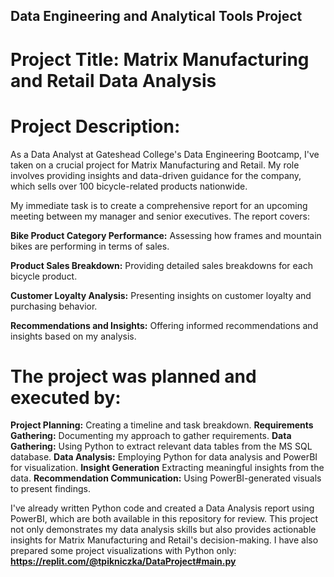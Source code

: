 
## Data Engineering and Analytical Tools Project

# Project Title: Matrix Manufacturing and Retail Data Analysis

# Project Description:

As a Data Analyst at Gateshead College's Data Engineering Bootcamp, I've taken on a crucial project for Matrix Manufacturing and Retail. My role involves providing insights and data-driven guidance for the company, which sells over 100 bicycle-related products nationwide.

My immediate task is to create a comprehensive report for an upcoming meeting between my manager and senior executives. The report covers:

**Bike Product Category Performance:** Assessing how frames and mountain bikes are performing in terms of sales.

**Product Sales Breakdown:** Providing detailed sales breakdowns for each bicycle product.

**Customer Loyalty Analysis:** Presenting insights on customer loyalty and purchasing behavior.

**Recommendations and Insights:** Offering informed recommendations and insights based on my analysis.

# The project was planned and executed by:

**Project Planning:** 
Creating a timeline and task breakdown.
**Requirements Gathering:** 
Documenting my approach to gather requirements.
**Data Gathering:** 
Using Python to extract relevant data tables from the MS SQL database.
**Data Analysis:** 
Employing Python for data analysis and PowerBI for visualization.
**Insight Generation**
Extracting meaningful insights from the data.
**Recommendation Communication:** 
Using PowerBI-generated visuals to present findings.

I've already written Python code and created a Data Analysis report using PowerBI, which are both available in this repository for review. This project not only demonstrates my data analysis skills but also provides actionable insights for Matrix Manufacturing and Retail's decision-making.
I have also prepared some project visualizations with Python only: **https://replit.com/@tpikniczka/DataProject#main.py**
